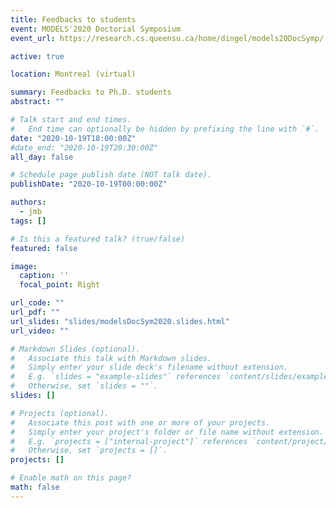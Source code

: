 ```yaml
---
title: Feedbacks to students
event: MODELS'2020 Doctorial Symposium
event_url: https://research.cs.queensu.ca/home/dingel/models20DocSymp/

active: true

location: Montreal (virtual)

summary: Feedbacks to Ph.D. students
abstract: ""

# Talk start and end times.
#   End time can optionally be hidden by prefixing the line with `#`.
date: "2020-10-19T18:00:00Z"
#date_end: "2020-10-19T20:30:00Z"
all_day: false

# Schedule page publish date (NOT talk date).
publishDate: "2020-10-19T00:00:00Z"

authors: 
  - jmb
tags: []

# Is this a featured talk? (true/false)
featured: false

image:
  caption: ''
  focal_point: Right

url_code: ""
url_pdf: ""
url_slides: "slides/modelsDocSym2020.slides.html"
url_video: ""

# Markdown Slides (optional).
#   Associate this talk with Markdown slides.
#   Simply enter your slide deck's filename without extension.
#   E.g. `slides = "example-slides"` references `content/slides/example-slides.md`.
#   Otherwise, set `slides = ""`.
slides: []

# Projects (optional).
#   Associate this post with one or more of your projects.
#   Simply enter your project's folder or file name without extension.
#   E.g. `projects = ["internal-project"]` references `content/project/deep-learning/index.md`.
#   Otherwise, set `projects = []`.
projects: []

# Enable math on this page?
math: false
---
```

